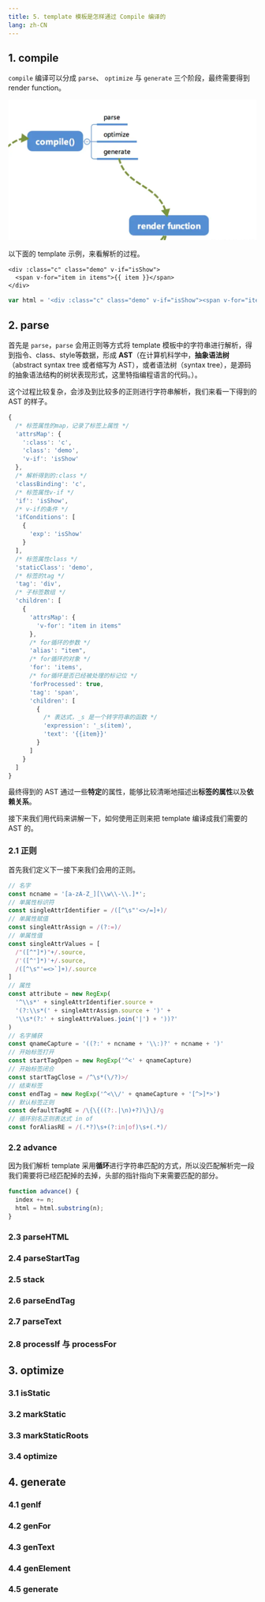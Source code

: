```yaml
---
title: 5. template 模板是怎样通过 Compile 编译的
lang: zh-CN
---
```


## 1. compile

`compile` 编译可以分成 `parse`、 `optimize` 与 `generate` 三个阶段，最终需要得到 render function。

![compile](./img/compile.png)

以下面的 template 示例，来看解析的过程。

```vue
<div :class="c" class="demo" v-if="isShow">
  <span v-for="item in items">{{ item }}</span>
</div>
```

```js
var html = '<div :class="c" class="demo" v-if="isShow"><span v-for="item in items">{{item}}</span></div>';
```

## 2. parse

首先是 `parse`，`parse` 会用正则等方式将 template 模板中的字符串进行解析，得到指令、class、style等数据，形成 **AST**（在计算机科学中，**抽象语法树**（abstract syntax tree 或者缩写为 AST），或者语法树（syntax tree），是源码的抽象语法结构的树状表现形式，这里特指编程语言的代码。）。

这个过程比较复杂，会涉及到比较多的正则进行字符串解析，我们来看一下得到的 AST 的样子。

```js
{
  /* 标签属性的map，记录了标签上属性 */
  'attrsMap': {
    ':class': 'c',
    'class': 'demo',
    'v-if': 'isShow'
  },
  /* 解析得到的:class */
  'classBinding': 'c',
  /* 标签属性v-if */
  'if': 'isShow',
  /* v-if的条件 */
  'ifConditions': [
    {
      'exp': 'isShow'
    }
  ],
  /* 标签属性class */
  'staticClass': 'demo',
  /* 标签的tag */
  'tag': 'div',
  /* 子标签数组 */
  'children': [
    {
      'attrsMap': {
        'v-for': "item in items"
      },
      /* for循环的参数 */
      'alias': "item",
      /* for循环的对象 */
      'for': 'items',
      /* for循环是否已经被处理的标记位 */
      'forProcessed': true,
      'tag': 'span',
      'children': [
        {
          /* 表达式，_s 是一个转字符串的函数 */
          'expression': '_s(item)',
          'text': '{{item}}'
        }
      ]
    }
  ]
}
```

最终得到的 AST 通过一些**特定**的属性，能够比较清晰地描述出**标签的属性**以及**依赖关系**。

接下来我们用代码来讲解一下，如何使用正则来把 template 编译成我们需要的 AST 的。

### 2.1 正则

首先我们定义下一接下来我们会用的正则。

```js
// 名字
const ncname = '[a-zA-Z_][\\w\\-\\.]*';
// 单属性标识符
const singleAttrIdentifier = /([^\s"'<>/=]+)/
// 单属性赋值
const singleAttrAssign = /(?:=)/
// 单属性值
const singleAttrValues = [
  /"([^"]*)"+/.source,
  /'([^']*)'+/.source,
  /([^\s"'=<>`]+)/.source
]
// 属性
const attribute = new RegExp(
  '^\\s*' + singleAttrIdentifier.source +
  '(?:\\s*(' + singleAttrAssign.source + ')' +
  '\\s*(?:' + singleAttrValues.join('|') + '))?'
)
// 名字捕获
const qnameCapture = '((?:' + ncname + '\\:)?' + ncname + ')'
// 开始标签打开
const startTagOpen = new RegExp('^<' + qnameCapture)
// 开始标签闭合
const startTagClose = /^\s*(\/?)>/
// 结束标签
const endTag = new RegExp('^<\\/' + qnameCapture + '[^>]*>')
// 默认标签正则
const defaultTagRE = /\{\{((?:.|\n)+?)\}\}/g
// 循环别名正则表达式 in of
const forAliasRE = /(.*?)\s+(?:in|of)\s+(.*)/
```

### 2.2 advance

因为我们解析 template 采用**循环**进行字符串匹配的方式，所以没匹配解析完一段我们需要将已经匹配掉的去掉，头部的指针指向下来需要匹配的部分。

```js
function advance() {
  index += n;
  html = html.substring(n);
}
```

### 2.3 parseHTML

### 2.4 parseStartTag

### 2.5 stack

### 2.6 parseEndTag

### 2.7 parseText

### 2.8 processlf 与 processFor

## 3. optimize

### 3.1 isStatic

### 3.2 markStatic

### 3.3 markStaticRoots

### 3.4 optimize

## 4. generate

### 4.1 genIf

### 4.2 genFor

### 4.3 genText

### 4.4 genElement

### 4.5 generate
